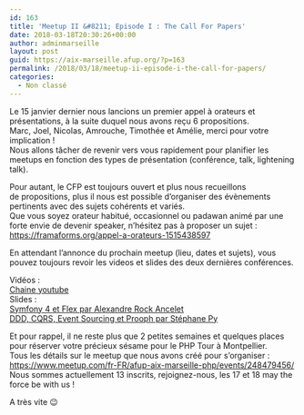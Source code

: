 ```yaml
---
id: 163
title: 'Meetup II &#8211; Episode I : The Call For Papers'
date: 2018-03-18T20:30:26+00:00
author: adminmarseille
layout: post
guid: https://aix-marseille.afup.org/?p=163
permalink: /2018/03/18/meetup-ii-episode-i-the-call-for-papers/
categories:
  - Non classé
---
```

<!-- Start Shortcoder content -->



<!-- End Shortcoder content -->

<div class="details">
  <p>
    Le 15 janvier dernier nous lancions un premier appel à orateurs et présentations, à la suite duquel nous avons reçu 6 propositions.<br /> Marc, Joel, Nicolas, Amrouche, Timothée et Amélie, merci pour votre implication !<br /> Nous allons tâcher de revenir vers vous rapidement pour planifier les meetups en fonction des types de présentation (conférence, talk, lightening talk).
  </p>
  
  <p>
    Pour autant, le CFP est toujours ouvert et plus nous recueillons de propositions, plus il nous est possible d&rsquo;organiser des évènements pertinents avec des sujets cohérents et variés.<br /> Que vous soyez orateur habitué, occasionnel ou padawan animé par une forte envie de devenir speaker, n&rsquo;hésitez pas à proposer un sujet :<br /> <a href="https://framaforms.org/appel-a-orateurs-1515438597" target="_blank" rel="noopener noreferrer">https://framaforms.org/appel-a-orateurs-1515438597</a>
  </p>
  
  <p>
    En attendant l&rsquo;annonce du prochain meetup (lieu, dates et sujets), vous pouvez toujours revoir les videos et slides des deux dernières conférences.
  </p>
  
  <p>
    Vidéos :<br /> <a href="https://www.youtube.com/channel/UC77cQ1izl155u6Y8daMZYiA" target="_blank" rel="noopener noreferrer">Chaine youtube</a><br /> Slides :<br /> <a href="https://prezgame.herokuapp.com/presentation/sf4" target="_blank" rel="noopener noreferrer">Symfony 4 et Flex par Alexandre Rock Ancelet</a><br /> <a href="https://slides.com/stephanepy/dddcqrses#/" target="_blank" rel="noopener noreferrer">DDD, CQRS, Event Sourcing et Prooph par Stéphane Py</a>
  </p>
</div>

Et pour rappel, il ne reste plus que 2 petites semaines et quelques places pour réserver votre précieux sésame pour le PHP Tour à Montpellier.  
Tous les détails sur le meetup que nous avons créé pour s&rsquo;organiser :  
<https://www.meetup.com/fr-FR/afup-aix-marseille-php/events/248479456/>  
Nous sommes actuellement 13 inscrits, rejoignez-nous, les 17 et 18 may the force be with us !

A très vite 😉
